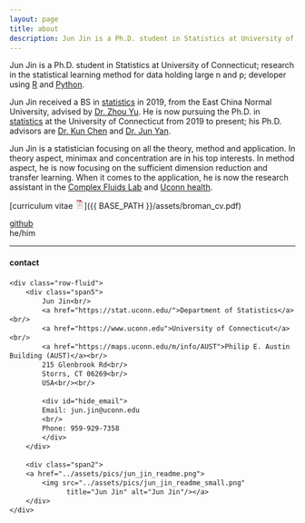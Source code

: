 ```yaml
---
layout: page
title: about
description: Jun Jin is a Ph.D. student in Statistics at University of Connecticut; research in high-dimensional method
---
```


Jun Jin is a Ph.D. student in Statistics at University of Connecticut; research in the statistical learning method for data holding large n and p; developer using [R](https://www.r-project.org) and [Python](https://www.python.org/).

Jun Jin received a BS in [statistics](http://stat.ecnu.edu.cn/) in 2019, from the East China Normal University, advised by [Dr. Zhou Yu](https://faculty.ecnu.edu.cn/_s35/wz2/main.psp). He is now pursuing the Ph.D. in [statistics](https://stat.uconn.edu/) at the University of Connecticut from 2019 to present; his Ph.D. advisors are [Dr. Kun Chen](https://kun-chen.uconn.edu/) and [Dr. Jun Yan](https://stat.uconn.edu/jun-yan/).

Jun Jin is a statistician focusing on all the theory, method and application. In theory aspect, minimax and concentration are in his top interests. In method aspect, he is now focusing on the sufficient dimension reduction and transfer learning. When it comes to the application, he is now the research assistant in the [Complex Fluids Lab](https://ma.engr.uconn.edu/) and [Uconn health](https://health.uconn.edu/).

[curriculum vitae ![CV as pdf](icons16/pdf-icon.png)]({{ BASE_PATH }}/assets/broman_cv.pdf)<br/>
<!-- [impactstory](https://impactstory.org/u/0000-0002-4914-6671)<br/> -->
[github](https://github.com/brucejunjin)<br/>
he/him

---

<div class="container">
<h4><a name="contact"></a>contact</h4>

    <div class="row-fluid">
        <div class="span5">
            Jun Jin<br/>
            <a href="https://stat.uconn.edu/">Department of Statistics</a><br/>
            <a href="https://www.uconn.edu">University of Connecticut</a><br/>
            <a href="https://maps.uconn.edu/m/info/AUST">Philip E. Austin Building (AUST)</a><br/>
            215 Glenbrook Rd<br/>
            Storrs, CT 06269<br/>
            USA<br/><br/>

            <div id="hide_email">
            Email: jun.jin@uconn.edu 
            <br/>
            Phone: 959-929-7358
            </div>
        </div>

        <div class="span2">
        <a href="../assets/pics/jun_jin_readme.png">
            <img src="../assets/pics/jun_jin_readme_small.png"
                  title="Jun Jin" alt="Jun Jin"/></a>
        </div>
    </div>
</div>
